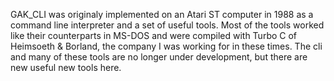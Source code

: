 GAK_CLI was originaly implemented on an Atari ST computer in 1988 as a command line interpreter and a set of useful tools.
Most of the tools worked like their counterparts in MS-DOS and were compiled with Turbo C of Heimsoeth & Borland, the company I was working for in these times. The cli and many of these tools are no longer under development, but there are new useful new tools here.
